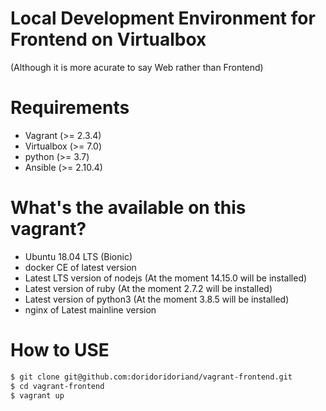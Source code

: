 # Local Development Environment for Frontend on Virtualbox
(Although it is more acurate to say Web rather than Frontend)

# Requirements
- Vagrant (>= 2.3.4)
- Virtualbox (>= 7.0)
- python (>= 3.7)
- Ansible (>= 2.10.4)

# What's the available on this vagrant?
- Ubuntu 18.04 LTS (Bionic)
- docker CE of latest version
- Latest LTS version of nodejs (At the moment 14.15.0 will be installed)
- Latest version of ruby (At the moment 2.7.2 will be installed)
- Latest version of python3 (At the moment 3.8.5 will be installed)
- nginx of Latest mainline version

# How to USE
```bash
$ git clone git@github.com:doridoridoriand/vagrant-frontend.git
$ cd vagrant-frontend
$ vagrant up
```
